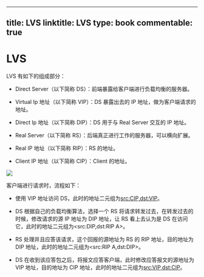 
---
title: LVS
linktitle: LVS
type: book
commentable: true
---

# LVS

LVS 有如下的组成部分：

- Direct Server（以下简称 DS）：前端暴露给客户端进行负载均衡的服务器。

- Virtual Ip 地址（以下简称 VIP）：DS 暴露出去的 IP 地址，做为客户端请求的地址。

- Direct Ip 地址（以下简称 DIP）：DS 用于与 Real Server 交互的 IP 地址。

- Real Server（以下简称 RS）：后端真正进行工作的服务器，可以横向扩展。

- Real IP 地址（以下简称 RIP）：RS 的地址。

- Client IP 地址（以下简称 CIP）：Client 的地址。

![](https://tva3.sinaimg.cn/large/007DFXDhgy1g5us7zazn4j30ly0f03zb.jpg)

客户端进行请求时，流程如下：

- 使用 VIP 地址访问 DS，此时的地址二元组为<src:CIP,dst:VIP>。

- DS 根据自己的负载均衡算法，选择一个 RS 将请求转发过去，在转发过去的时候，修改请求的源 IP 地址为 DIP 地址，让 RS 看上去认为是 DS 在访问它，此时的地址二元组为<src:DIP,dst:RIP A>。

- RS 处理并且应答该请求，这个回报的源地址为 RS 的 RIP 地址，目的地址为 DIP 地址，此时的地址二元组为<src:RIP A,dst:DIP>。

- DS 在收到该应答包之后，将报文应答客户端，此时修改应答报文的源地址为 VIP 地址，目的地址为 CIP 地址，此时的地址二元组为<src:VIP,dst:CIP>。

    